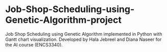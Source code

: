 # Job-Shop-Scheduling-using-Genetic-Algorithm-project
Job Shop Scheduling using Genetic Algorithm implemented in Python with Gantt chart visualization. Developed by Hala Jebreel and Diana Naseer for the AI course (ENCS3340).
